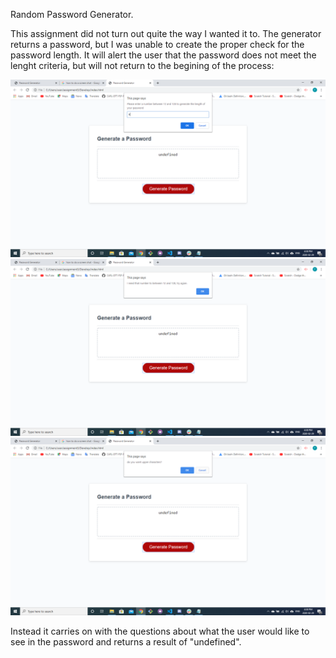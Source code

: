 Random Password Generator.

This assignment did not turn out quite the way I wanted it to. The generator returns a password, but I was unable to create the proper check for the password length. It will alert the user that the password does not meet the lenght criteria, but will not return to the begining of the process: 

<img src="Assets\Screenshot (3).png">
<img src="Assets\Screenshot (4).png">
<img src="Assets\Screenshot (5).png">

Instead it carries on with the questions about what the user would like to see in the password and returns a result of "undefined".